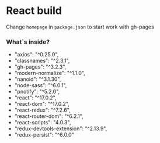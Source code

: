 # React build

Change `homepage` in `package.json` to start work with gh-pages

### What`s inside?
- "axios": "^0.25.0",
- "classnames": "^2.3.1",
- "gh-pages": "^3.2.3",
- "modern-normalize": "^1.1.0",
- "nanoid": "^3.1.30",
- "node-sass": "^6.0.1",
- "pnotify": "^5.2.0",
- "react": "^17.0.2",
- "react-dom": "^17.0.2",
- "react-redux": "^7.2.6",
- "react-router-dom": "^6.2.1",
- "react-scripts": "4.0.3",
- "redux-devtools-extension": "^2.13.9",
- "redux-persist": "^6.0.0"

